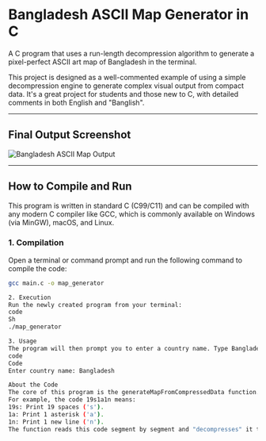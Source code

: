 # Bangladesh ASCII Map Generator in C

A C program that uses a run-length decompression algorithm to generate a pixel-perfect ASCII art map of Bangladesh in the terminal.

This project is designed as a well-commented example of using a simple decompression engine to generate complex visual output from compact data. It's a great project for students and those new to C, with detailed comments in both English and "Banglish".

---

## Final Output Screenshot

![Bangladesh ASCII Map Output](https://i.imgur.com/IiXpWmg.png)

---

## How to Compile and Run

This program is written in standard C (C99/C11) and can be compiled with any modern C compiler like GCC, which is commonly available on Windows (via MinGW), macOS, and Linux.

### 1. Compilation

Open a terminal or command prompt and run the following command to compile the code:

```sh
gcc main.c -o map_generator

2. Execution
Run the newly created program from your terminal:
code
Sh
./map_generator

3. Usage
The program will then prompt you to enter a country name. Type Bangladesh and press Enter to see the map.
code
Code
Enter country name: Bangladesh

About the Code
The core of this program is the generateMapFromCompressedData function. Instead of storing the map as a large visual block of text, it is stored as a highly compressed string of data.
For example, the code 19s1a1n means:
19s: Print 19 spaces ('s').
1a: Print 1 asterisk ('a').
1n: Print 1 new line ('n').
The function reads this code segment by segment and "decompresses" it to build the map on the screen. This is a very efficient and clever way to store complex visual data.
